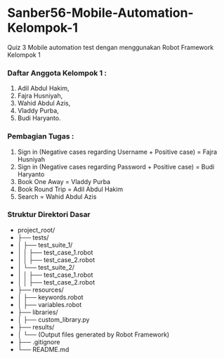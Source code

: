 # Sanber56-Mobile-Automation-Kelompok-1
Quiz 3 Mobile automation test dengan menggunakan Robot Framework Kelompok 1

### Daftar Anggota Kelompok 1 :
1. Adil Abdul Hakim,
2. Fajra Husniyah,
3. Wahid Abdul Azis,
4. Vladdy Purba,
5. Budi Haryanto.

### Pembagian Tugas :
1. Sign in (Negative cases regarding Username + Positive case) = Fajra Husniyah
2. Sign in (Negative cases regarding Password + Positive case) = Budi Haryanto
3. Book One Away = Vladdy Purba
4. Book Round Trip = Adil Abdul Hakim
5. Search = Wahid Abdul Azis

### Struktur Direktori Dasar
- project_root/
- ├── tests/
- │   ├── test_suite_1/
- │   │   ├── test_case_1.robot
- │   │   ├── test_case_2.robot
- │   └── test_suite_2/
- │   │   ├── test_case_1.robot
- │   │   ├── test_case_2.robot
- ├── resources/
- │   ├── keywords.robot
- │   ├── variables.robot
- ├── libraries/
- │   ├── custom_library.py
- ├── results/
- │   └── (Output files generated by Robot Framework)
- ├── .gitignore
- └── README.md